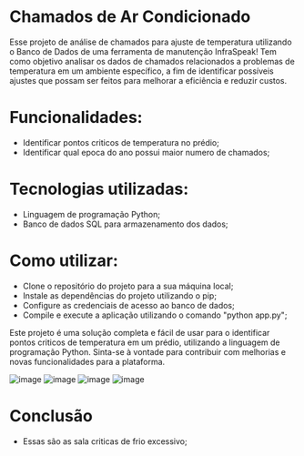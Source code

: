 # Chamados de Ar Condicionado



Esse projeto de análise de chamados para ajuste de temperatura utilizando o Banco de Dados de uma ferramenta de manutenção InfraSpeak! Tem como objetivo analisar os dados de chamados relacionados a problemas de temperatura em um ambiente específico, a fim de identificar possíveis ajustes que possam ser feitos para melhorar a eficiência e reduzir custos.

# Funcionalidades:

 - Identificar pontos criticos de temperatura no prédio;
 - Identificar qual epoca do ano possui maior numero de chamados;

# Tecnologias utilizadas:

 - Linguagem de programação Python;
 - Banco de dados SQL para armazenamento dos dados;

# Como utilizar:

 - Clone o repositório do projeto para a sua máquina local;
 - Instale as dependências do projeto utilizando o pip;
 - Configure as credenciais de acesso ao banco de dados;
 - Compile e execute a aplicação utilizando o comando "python app.py";

Este projeto é uma solução completa e fácil de usar para o identificar pontos criticos de temperatura em um prédio, utilizando a linguagem de programação Python. Sinta-se à vontade para contribuir com melhorias e novas funcionalidades para a plataforma.

![image](https://user-images.githubusercontent.com/98669544/234097176-28605d83-13aa-4a27-817d-57fe764a4b46.png)
![image](https://user-images.githubusercontent.com/98669544/234097287-519c7643-67e1-4b42-93a1-63a6550f6139.png)
![image](https://user-images.githubusercontent.com/98669544/234097702-8a7bafb3-d072-4227-8b58-8b1bb2f59d9e.png)
![image](https://user-images.githubusercontent.com/98669544/234097484-d3af6ad2-3e23-40f0-93d7-b03cb487522d.png)

# Conclusão

 - Essas são as sala criticas de frio excessivo;


